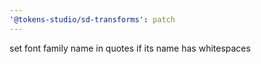 ```yaml
---
'@tokens-studio/sd-transforms': patch
---
```


set font family name in quotes if its name has whitespaces
